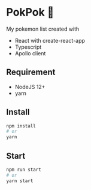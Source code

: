 # PokPok 🐡

My pokemon list created with

- React with create-react-app
- Typescript
- Apollo client

## Requirement

- NodeJS 12+
- yarn

## Install

```sh
npm install
# or
yarn
```

## Start

```sh
npm run start
# or
yarn start
```
